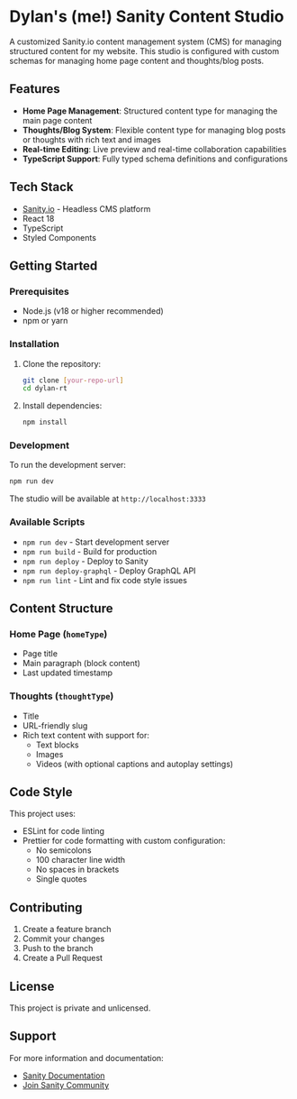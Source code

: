 # Dylan's (me!) Sanity Content Studio

A customized Sanity.io content management system (CMS) for managing structured content for my website. This studio is configured with custom schemas for managing home page content and thoughts/blog posts.

## Features

- **Home Page Management**: Structured content type for managing the main page content
- **Thoughts/Blog System**: Flexible content type for managing blog posts or thoughts with rich text and images
- **Real-time Editing**: Live preview and real-time collaboration capabilities
- **TypeScript Support**: Fully typed schema definitions and configurations

## Tech Stack

- [Sanity.io](https://www.sanity.io/) - Headless CMS platform
- React 18
- TypeScript
- Styled Components

## Getting Started

### Prerequisites

- Node.js (v18 or higher recommended)
- npm or yarn

### Installation

1. Clone the repository:
   ```bash
   git clone [your-repo-url]
   cd dylan-rt
   ```

2. Install dependencies:
   ```bash
   npm install
   ```

### Development

To run the development server:
```bash
npm run dev
```

The studio will be available at `http://localhost:3333`

### Available Scripts

- `npm run dev` - Start development server
- `npm run build` - Build for production
- `npm run deploy` - Deploy to Sanity
- `npm run deploy-graphql` - Deploy GraphQL API
- `npm run lint` - Lint and fix code style issues

## Content Structure

### Home Page (`homeType`)
- Page title
- Main paragraph (block content)
- Last updated timestamp

### Thoughts (`thoughtType`)
- Title
- URL-friendly slug
- Rich text content with support for:
  - Text blocks
  - Images
  - Videos (with optional captions and autoplay settings)

## Code Style

This project uses:
- ESLint for code linting
- Prettier for code formatting with custom configuration:
  - No semicolons
  - 100 character line width
  - No spaces in brackets
  - Single quotes

## Contributing

1. Create a feature branch
2. Commit your changes
3. Push to the branch
4. Create a Pull Request

## License

This project is private and unlicensed.

## Support

For more information and documentation:
- [Sanity Documentation](https://www.sanity.io/docs)
- [Join Sanity Community](https://slack.sanity.io/)
